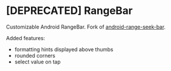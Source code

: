 # [DEPRECATED] RangeBar

Customizable Android RangeBar. Fork of [android-range-seek-bar](https://github.com/anothem/android-range-seek-bar).

Added features:
* formatting hints displayed above thumbs
* rounded corners
* select value on tap
